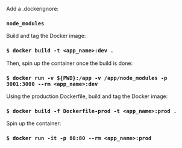 Add a .dockerignore:
### `node_modules`

Build and tag the Docker image:
### `$ docker build -t <app_name>:dev .`

Then, spin up the container once the build is done:
### `$ docker run -v ${PWD}:/app -v /app/node_modules -p 3001:3000 --rm <app_name>:dev`

Using the production Dockerfile, build and tag the Docker image:
### `$ docker build -f Dockerfile-prod -t <app_name>:prod .`
Spin up the container:
### `$ docker run -it -p 80:80 --rm <app_name>:prod`